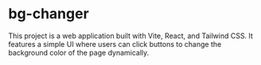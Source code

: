 # bg-changer
This project is a web application built with Vite, React, and Tailwind CSS. It features a simple UI where users can click buttons to change the background color of the page dynamically.
